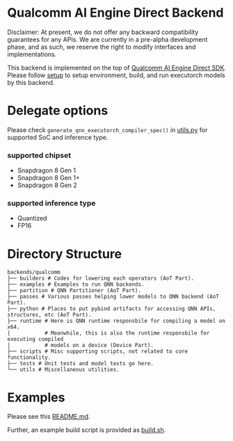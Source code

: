 # Qualcomm AI Engine Direct Backend

Disclaimer: At present, we do not offer any backward compatibility guarantees
for any APIs. We are currently in a pre-alpha development phase, and as such,
we reserve the right to modify interfaces and implementations.

This backend is implemented on the top of
[Qualcomm AI Engine Direct SDK](https://developer.qualcomm.com/software/qualcomm-ai-engine-direct-sdk).
Please follow [setup](setup.md) to setup environment, build, and run executorch models by this backend.

# Delegate options

Please check `generate_qnn_executorch_compiler_spec()` in
[utils.py](./utils/utils.py) for supported SoC and inference type.

### supported chipset
- Snapdragon 8 Gen 1
- Snapdragon 8 Gen 1+
- Snapdragon 8 Gen 2

### supported inference type
- Quantized
- FP16

# Directory Structure

```
backends/qualcomm
├── builders # Codes for lowering each operators (AoT Part).
├── examples # Examples to run QNN backends.
├── partition # QNN Partitioner (AoT Part).
├── passes # Various passes helping lower models to QNN backend (AoT Part).
├── python # Places to put pybind artifacts for accessing QNN APIs, structures, etc (AoT Part).
├── runtime # Here is QNN runtime responsbile for compiling a model on x64.
|           # Meanwhile, this is also the runtime responsbile for executing compiled
|           # models on a device (Device Part).
├── scripts # Misc supporting scripts, not related to core functionality.
├── tests # Unit tests and model tests go here.
└── utils # Miscellaneous utilities.
```

# Examples

Please see this [README.md](../../examples/backend/qualcomm/README.md).

Further, an example build script is provided as [build.sh](scripts/build.sh).

